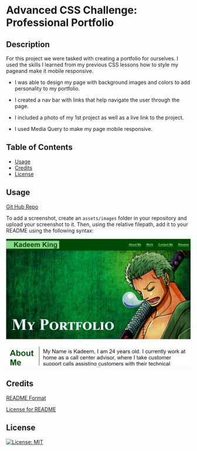 # Advanced CSS Challenge: Professional Portfolio

## Description

For this project we were tasked with creating a portfolio for ourselves. I used the skills I learned from my previous CSS lessons how to style my pageand make it mobile responsive. 

- I was able to design my page with background images and colors to add personality to my portfolio. 

- I created a nav bar with links that help navigate the user through the page. 

- I included a photo of my 1st project as well as a live link to the project. 

- I used Media Query to make my page mobile responsive.

## Table of Contents

- [Usage](#usage)
- [Credits](#credits)
- [License](#license)

## Usage

<a href="https://github.com/Kadeemking/Module-2-Challenge.git">Git Hub Repo</a>

To add a screenshot, create an `assets/images` folder in your repository and upload your screenshot to it. Then, using the relative filepath, add it to your README using the following syntax:


![alt text](assets/images/screenshot2.png)


## Credits

<a href="https://coding-boot-camp.github.io/full-stack/github/professional-readme-guide">README Format</a> 

<a href="https://gist.github.com/lukas-h/2a5d00690736b4c3a7ba">License for README</a>

## License

[![License: MIT](https://img.shields.io/badge/License-MIT-yellow.svg)](https://opensource.org/licenses/MIT)


